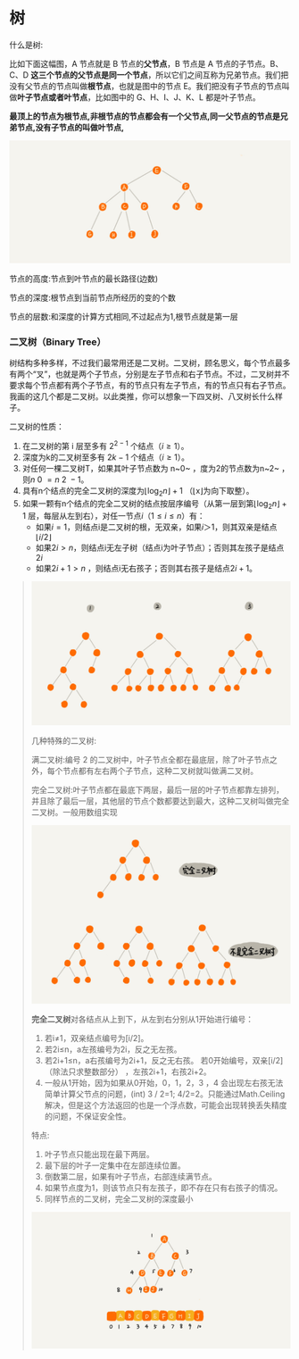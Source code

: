 # 树

什么是树:

比如下面这幅图，A 节点就是 B 节点的**父节点**，B 节点是 A 节点的子节点。B、C、D **这三个节点的父节点是同一个节点**，所以它们之间互称为兄弟节点。我们把没有父节点的节点叫做**根节点**，也就是图中的节点 E。我们把没有子节点的节点叫做**叶子节点或者叶节点**，比如图中的 G、H、I、J、K、L 都是叶子节点。

**最顶上的节点为根节点,非根节点的节点都会有一个父节点,同一父节点的节点是兄弟节点,没有子节点的叫做叶节点,**

![img](https://raw.githubusercontent.com/Nocye/ImageBed/master/20200917163344.jpeg)

节点的高度:节点到叶节点的最长路径(边数)

节点的深度:根节点到当前节点所经历的变的个数

节点的层数:和深度的计算方式相同,不过起点为1,根节点就是第一层

### 二叉树（Binary Tree）

树结构多种多样，不过我们最常用还是二叉树。二叉树，顾名思义，每个节点最多有两个“叉”，也就是两个子节点，分别是左子节点和右子节点。不过，二叉树并不要求每个节点都有两个子节点，有的节点只有左子节点，有的节点只有右子节点。我画的这几个都是二叉树。以此类推，你可以想象一下四叉树、八叉树长什么样子。

二叉树的性质：

1. 在二叉树的第 i 层至多有 $2^{2-1}$ 个结点（$i≥1$）。
2. 深度为k的二叉树至多有 $2k-1$ 个结点（$i≥1$）。
3. 对任何一棵二叉树T，如果其叶子节点数为 n~0~ ，度为2的节点数为n~2~ ，则$n~0~=n~2~ -1$。
4. 具有n个结点的完全二叉树的深度为$⌊\log_2n⌋+1$  （⌊x⌋为向下取整）。
5. 如果一颗有n个结点的完全二叉树的结点按层序编号（从第一层到第$⌊\log_2n⌋+1$ 层，每层从左到右），对任一节点$i$（$1≤i≤n$）有：
   - 如果$i=1$，则结点i是二叉树的根，无双亲，如果$i＞1$，则其双亲是结点$⌊i/2⌋$
   - 如果$2i>n$，则结点i无左子树（结点i为叶子节点）；否则其左孩子是结点$2i$
   - 如果$2i+1>n$ ，则结点i无右孩子；否则其右孩子是结点$2i+1$。



> ![img](Image/09c2972d56eb0cf67e727deda0e9412b.jpg)
>
> 几种特殊的二叉树:
>
> 满二叉树:编号 2 的二叉树中，叶子节点全都在最底层，除了叶子节点之外，每个节点都有左右两个子节点，这种二叉树就叫做满二叉树。
>
> 完全二叉树:叶子节点都在最底下两层，最后一层的叶子节点都靠左排列，并且除了最后一层，其他层的节点个数都要达到最大，这种二叉树叫做完全二叉树。一般用数组实现
>
> ![img](Image/18413c6597c2850b75367393b401ad60.jpg)
>
> **完全二叉树**对各结点从上到下，从左到右分别从1开始进行编号：
>
> 1. 若i≠1，双亲结点编号为[i/2]。
> 2. 若2i≤n，a左孩编号为2i，反之无左孩。
> 3. 若2i+1≤n，a右孩编号为2i+1，反之无右孩。
>   若0开始编号，双亲[i/2]（除法只求整数部分） ，左孩2i+1，右孩2i+2。
> 4. 一般从1开始，因为如果从0开始，0，1，2，3 ，4  会出现左右孩无法简单计算父节点的问题，(int) 3 / 2=1; 4/2=2。只能通过Math.Ceiling解决，但是这个方法返回的也是一个浮点数，可能会出现转换丢失精度的问题，不保证安全性。
>
> 特点:
>
> 1. 叶子节点只能出现在最下两层。
> 2. 最下层的叶子一定集中在左部连续位置。
> 3. 倒数第二层，如果有叶子节点，右部连续满节点。
> 4. 如果节点度为1，则该节点只有左孩子，即不存在只有右孩子的情况。
> 5. 同样节点的二叉树，完全二叉树的深度最小
>
>   ![img](Image/14eaa820cb89a17a7303e8847a412330.jpg)



